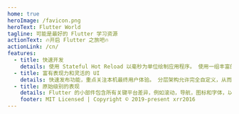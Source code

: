 ```yaml
---
home: true
heroImage: /favicon.png
heroText: Flutter World
tagline: 可能是最好的 Flutter 学习资源
actionText: 🔥开启 Flutter 之旅吧🔥
actionLink: /cn/
features:
  - title: 快速开发
    details: 使用 Stateful Hot Reload 以毫秒为单位绘制应用程序。 使用一组丰富的完全可自定义的小部件在几分钟内构建本机接口。
  - title: 富有表现力和灵活的 UI
    details: 快速发布功能，重点关注本机最终用户体验。 分层架构允许完全自定义，从而实现令人难以置信的快速渲染和富有表现力的灵活设计。
  - title: 原始级别的表现
    details: Flutter 的小部件包含所有关键平台差异，例如滚动，导航，图标和字体，以在 iOS 和 Android 上提供完整的原生性能。
    footer: MIT Licensed | Copyright © 2019-present xrr2016
---
```

